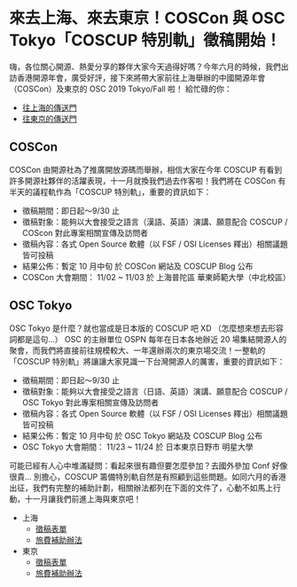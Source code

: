 # 來去上海、來去東京！COSCon 與 OSC Tokyo「COSCUP 特別軌」徵稿開始！

嗨，各位關心開源、熱愛分享的夥伴大家今天過得好嗎？今年六月的時候，我們出訪香港開源年會，廣受好評，接下來將帶大家前往上海舉辦的中國開源年會（COSCon）及東京的 OSC 2019 Tokyo/Fall 啦！
給忙碌的你：
* [往上海的傳送門](https://forms.gle/vcuBFFMmumH7VwsU9)
* [往東京的傳送門](https://forms.gle/se466VDPb8v8LBoZ8)

## COSCon
COSCon 由開源社為了推廣開放源碼而舉辦，相信大家在今年 COSCUP 有看到許多開源社夥伴的活躍表現，十一月就換我們過去作客啦！我們將在 COSCon 有半天的議程軌作為「COSCUP 特別軌」，重要的資訊如下：
* 徵稿期間：即日起～9/30 止
* 徵稿對象：能夠以大會接受之語言（漢語、英語）演講、願意配合 COSCUP / COScon 對此專案相關宣傳及訪問者
* 徵稿內容：各式 Open Source 軟體（以 FSF / OSI Licenses 釋出）相關議題皆可投稿
* 結果公佈：暫定 10 月中旬 於 COSCon 網站及 COSCUP Blog 公布
* COSCon 大會期間： 11/02 ~ 11/03 於 上海普陀區 華東師範大學（中北校區）

## OSC Tokyo
OSC Tokyo 是什麼？就也當成是日本版的 COSCUP 吧 XD （怎麼想來想去形容詞都是這句…）
OSC 的主辦單位 OSPN 每年在日本各地辦近 20 場集結開源人的聚會，而我們將直接前往規模較大、一年還辦兩次的東京場交流！一整軌的「COSCUP 特別軌」將讓讓大家見識一下台灣開源人的厲害，重要的資訊如下：
* 徵稿期間：即日起～9/30 止
* 徵稿對象：能夠以大會接受之語言（日語、英語）演講、願意配合 COSCUP / OSC Tokyo 對此專案相關宣傳及訪問者
* 徵稿內容：各式 Open Source 軟體（以 FSF / OSI Licenses 釋出）相關議題皆可投稿
* 結果公佈：暫定 10 月中旬 於 OSC Tokyo 網站及 COSCUP Blog 公布
* OSC Tokyo 大會期間： 11/23 ~ 11/24 於 日本東京日野市 明星大學

可能已經有人心中堆滿疑問：看起來很有趣但要怎麼參加？去國外參加 Conf 好像很貴… 別擔心，COSCUP 籌備特別軌自然是有照顧到這些問題。如同六月的香港出征，我們有完整的補助計劃，相關辦法都列在下面的文件了，心動不如馬上行動，十一月讓我們前進上海與東京吧！

* 上海
    * [徵稿表單](https://forms.gle/vcuBFFMmumH7VwsU9)
    * [旅費補助辦法](https://hackmd.io/@coscup/ByUSlzyBr)
* 東京
    * [徵稿表單](https://forms.gle/se466VDPb8v8LBoZ8)
    * [旅費補助辦法](https://hackmd.io/@coscup/r1eDgf1rH)